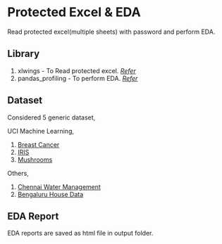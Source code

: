 # Protected Excel & EDA

Read protected excel(multiple sheets) with password and perform EDA.

## Library

1. xlwings - To Read protected excel. *[Refer](https://docs.xlwings.org/en/stable/)*
2. pandas_profiling - To perform EDA. *[Refer](https://pandas-profiling.github.io/pandas-profiling/docs/master/rtd/index.html)*

## Dataset

Considered 5 generic dataset,

UCI Machine Learning,
	
  1. [Breast Cancer](https://www.kaggle.com/uciml/breast-cancer-wisconsin-data)
  2. [IRIS](https://www.kaggle.com/uciml/iris)
  3. [Mushrooms](https://www.kaggle.com/uciml/mushroom-classification)

Others,

  1. [Chennai Water Management](https://www.kaggle.com/sudalairajkumar/chennai-water-management)
  2. [Bengaluru House Data](https://www.kaggle.com/amitabhajoy/bengaluru-house-price-data) 
  
## EDA Report

EDA reports are saved as html file in output folder.
